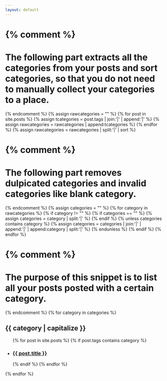 ```yaml
---
layout: default
---
```


{% comment %}
=======================
The following part extracts all the categories from your posts and sort categories, so that you do not need to manually collect your categories to a place.
=======================
{% endcomment %}
{% assign rawcategories = "" %}
{% for post in site.posts %}
  {% assign tcategories = post.tags | join:'|' | append:'|' %}
  {% assign rawcategories = rawcategories | append:tcategories %}
{% endfor %}
{% assign rawcategories = rawcategories | split:'|' | sort %}

{% comment %}
=======================
The following part removes dulpicated categories and invalid categories like blank category.
=======================
{% endcomment %}
{% assign categories = "" %}
{% for category in rawcategories %}
  {% if category != "" %}
    {% if categories == "" %}
      {% assign categories = category | split:'|' %}
    {% endif %}
    {% unless categories contains category %}
      {% assign categories = categories | join:'|' | append:'|' | append:category | split:'|' %}
    {% endunless %}
  {% endif %}
{% endfor %}

{% comment %}
=======================
The purpose of this snippet is to list all your posts posted with a certain category.
=======================
{% endcomment %}
{% for category in categories %}
  <h2 id="{{ category }}">
    {{ category | capitalize }}
  </h2>
  <ul>
   {% for post in site.posts %}
     {% if post.tags contains category %}
     <li>
       <h3>
         <a href="{{ post.url }}">
           {{ post.title }}
         </a>
       </h3>
     </li>
     {% endif %}
   {% endfor %}
  </ul>
{% endfor %}
